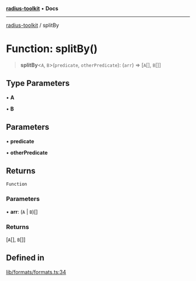 [**radius-toolkit**](../README.md) • **Docs**

***

[radius-toolkit](../globals.md) / splitBy

# Function: splitBy()

> **splitBy**\<`A`, `B`\>(`predicate`, `otherPredicate`): (`arr`) => [`A`[], `B`[]]

## Type Parameters

• **A**

• **B**

## Parameters

• **predicate**

• **otherPredicate**

## Returns

`Function`

### Parameters

• **arr**: (`A` \| `B`)[]

### Returns

[`A`[], `B`[]]

## Defined in

[lib/formats/formats.ts:34](https://github.com/rangle/radius-token-tango/blob/5b6e6f5adbda55f8c41a4c8308d1d8885a9b9a2f/packages/radius-toolkit/src/lib/formats/formats.ts#L34)
